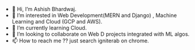 - 👋 Hi, I’m Ashish Bhardwaj.
- 👀 I’m interested in Web Development(MERN and Django) , Machine Learning and Cloud (GCP and AWS).
- 🌱 I’m currently learning Cloud.
- 💞️ I’m looking to collaborate on Web D projects integrated with ML algos.
- 📫 How to reach me ?? just search igniterab on chrome.

<!---
igniterab/igniterab is a ✨ special ✨ repository because its `README.md` (this file) appears on your GitHub profile.
You can click the Preview link to take a look at your changes.
--->
